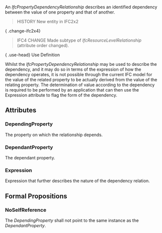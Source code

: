 An _IfcPropertyDependencyRelationship_ describes an identified dependency between the value of one property and that of another.

<!-- end of short definition -->


> HISTORY New entity in IFC2x2

{ .change-ifc2x4}
> IFC4 CHANGE Made subtype of _IfcResourceLevelRelationship_ (attribute order changed).

{ .use-head}
Use Definition

Whilst the _IfcPropertyDependencyRelationship_ may be used to describe the dependency, and it may do so in terms of the expression of how the dependency operates, it is not possible through the current IFC model for the value of the related property to be actually derived from the value of the relating property. The determination of value according to the dependency is required to be performed by an application that can then use the Expression attribute to flag the form of the dependency.

## Attributes

### DependingProperty
The property on which the relationship depends.

### DependantProperty
The dependant property.

### Expression
Expression that further describes the nature of the dependency relation.

## Formal Propositions

### NoSelfReference
The _DependingProperty_ shall not point to the same instance as the _DependantProperty_.
